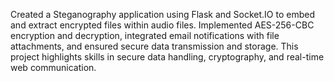 Created a Steganography application using Flask and Socket.IO to embed and extract encrypted files within audio files. Implemented AES-256-CBC encryption and decryption, integrated email notifications with file attachments, and ensured secure data transmission and storage. This project highlights skills in secure data handling, cryptography, and real-time web communication.
